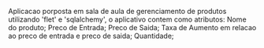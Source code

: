 Aplicacao porposta em sala de aula de gerenciamento de produtos utilizando 'flet' e 'sqlalchemy', o aplicativo contem como atributos:
Nome do produto;
Preco de Entrada;
Preco de Saida;
Taxa de Aumento em relacao ao preco de entrada e preco de saida;
Quantidade;
